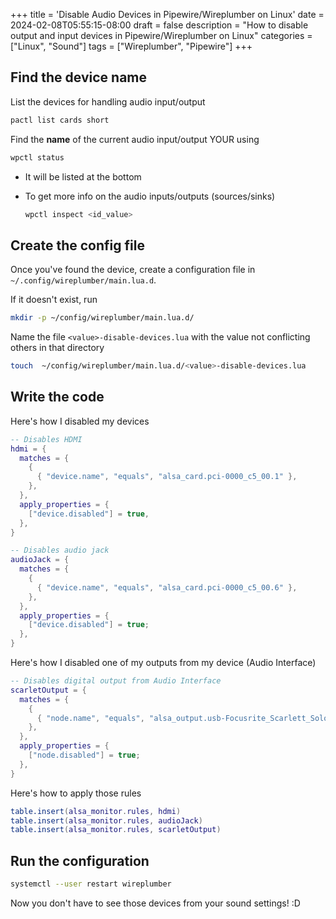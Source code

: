 +++
title = 'Disable Audio Devices in Pipewire/Wireplumber on Linux'
date = 2024-02-08T05:55:15-08:00
draft = false
description = "How to disable output and input devices in Pipewire/Wireplumber on Linux"
categories = ["Linux", "Sound"]
tags = ["Wireplumber", "Pipewire"]
+++

## Find the device name

List the devices for handling audio input/output

```bash
pactl list cards short
```

Find the **name** of the current audio input/output YOUR using

```bash
wpctl status
```

- It will be listed at the bottom
- To get more info on the audio inputs/outputs (sources/sinks)

  ```bash
  wpctl inspect <id_value>
  ```

## Create the config file

Once you've found the device, create a configuration file in
`~/.config/wireplumber/main.lua.d`.

If it doesn't exist, run

```bash
mkdir -p ~/config/wireplumber/main.lua.d/
```

Name the file `<value>-disable-devices.lua` with the value not conflicting
others in that directory

```bash
touch  ~/config/wireplumber/main.lua.d/<value>-disable-devices.lua
```

## Write the code

Here's how I disabled my devices

```lua
-- Disables HDMI
hdmi = {
  matches = {
    {
      { "device.name", "equals", "alsa_card.pci-0000_c5_00.1" },
    },
  },
  apply_properties = {
    ["device.disabled"] = true,
  },
}

-- Disables audio jack
audioJack = {
  matches = {
    {
      { "device.name", "equals", "alsa_card.pci-0000_c5_00.6" },
    },
  },
  apply_properties = {
    ["device.disabled"] = true;
  },
}
```

Here's how I disabled one of my outputs from my device (Audio Interface)

```lua
-- Disables digital output from Audio Interface
scarletOutput = {
  matches = {
    {
      { "node.name", "equals", "alsa_output.usb-Focusrite_Scarlett_Solo_USB_Y7ANZA324ED720-00.iec958-stereo" },
    },
  },
  apply_properties = {
    ["node.disabled"] = true;
  },
}
```

Here's how to apply those rules

```lua
table.insert(alsa_monitor.rules, hdmi)
table.insert(alsa_monitor.rules, audioJack)
table.insert(alsa_monitor.rules, scarletOutput)
```

## Run the configuration

```bash
systemctl --user restart wireplumber
```

Now you don't have to see those devices from your sound settings! :D
